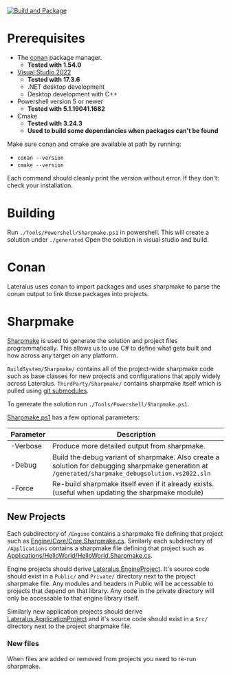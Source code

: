 [![Build and Package](https://github.com/xoorath/Lateralus/actions/workflows/main.yml/badge.svg)](https://github.com/xoorath/Lateralus/actions/workflows/main.yml)

# Prerequisites

- The [conan](conan.io/downloads.html) package manager.
    - **Tested with 1.54.0**
- [Visual Studio 2022](https://visualstudio.microsoft.com/vs/)
    - **Tested with 17.3.6**
    - .NET desktop development
    - Desktop development with C++
- Powershell version 5 or newer
    - **Tested with 5.1.19041.1682**
- Cmake
    - **Tested with 3.24.3**
    - **Used to build some dependancies when packages can't be found**

Make sure conan and cmake are available at path by running:

- `conan --version`
- `cmake --version`

Each command should cleanly print the version without error. If they don't: check your installation.

# Building

Run `./Tools/Powershell/Sharpmake.ps1` in powershell. This will create a solution under `./generated`
Open the solution in visual studio and build.

# Conan

Lateralus uses conan to import packages and uses sharpmake to parse the conan output to link those packages into projects.

# Sharpmake

[Sharpmake](https://github.com/ubisoft/Sharpmake) is used to generate the solution and project files programmatically. This allows us to use C# to define what gets built and how across any target on any platform.

`BuildSystem/Sharpmake/` contains all of the project-wide sharpmake code such as base classes for new projects and configurations that apply widely across Lateralus.
`ThirdParty/Sharpmake/` contains sharpmake itself which is pulled using [git submodules](.gitmodules).

To generate the solution run `./Tools/Powershell/Sharpmake.ps1`.

[Sharpmake.ps1](./Tools/Powershell/Sharpmake.ps1) has a few optional parameters:

| Parameter | Description                                                                                                                                        |
|-----------|----------------------------------------------------------------------------------------------------------------------------------------------------|
| -Verbose  | Produce more detailed output from sharpmake.                                                                                                       |
| -Debug    | Build the debug variant of sharpmake. Also create a solution for debugging sharpmake generation at `/generated/sharpmake_debugsolution.vs2022.sln` |
| -Force    | Re-build sharpmake itself even if it already exists. (useful when updating the sharpmake module)                                                   |

## New Projects 
Each subdirectory of `/Engine` contains a sharpmake file defining that project such as [Engine/Core/Core.Sharpmake.cs](Engine/Core/Core.Sharpmake.cs).
Similarly each subdirectory of `/Applications` contains a sharpmake file defining that project such as [Applications/HelloWorld/HelloWorld.Sharpmake.cs](Applications/HelloWorld/HelloWorld.Sharpmake.cs).

Engine projects should derive [Lateralus.EngineProject](./BuildSystem/Sharpmake/LateralusProject.Sharpmake.cs). It's source code should exist in a `Public/` and `Private/` directory next to the project sharpmake file. Any modules and headers in Public will be accessable to projects that depend on that library. Any code in the private directory will only be accessable to that engine library itself.

Similarly new application projects should derive [Lateralus.ApplicationProject](./BuildSystem/Sharpmake/LateralusProject.Sharpmake.cs) and it's source code should exist in a `Src/` directory next to the project sharpmake file.

### New files

When files are added or removed from projects you need to re-run sharpmake.